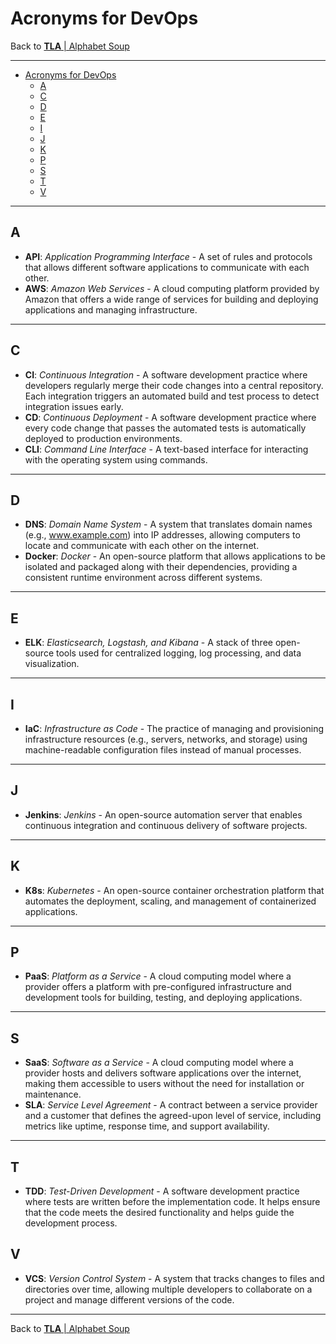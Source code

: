 # Acronyms for DevOps

Back to [**TLA** | Alphabet Soup](../README.md)

---

- [Acronyms for DevOps](#acronyms-for-devops)
  - [A](#a)
  - [C](#c)
  - [D](#d)
  - [E](#e)
  - [I](#i)
  - [J](#j)
  - [K](#k)
  - [P](#p)
  - [S](#s)
  - [T](#t)
  - [V](#v)

---

## A

- **API**: *Application Programming Interface* - A set of rules and protocols that allows different software applications to communicate with each other.
- **AWS**: *Amazon Web Services* - A cloud computing platform provided by Amazon that offers a wide range of services for building and deploying applications and managing infrastructure.

---

## C

- **CI**: *Continuous Integration* - A software development practice where developers regularly merge their code changes into a central repository. Each integration triggers an automated build and test process to detect integration issues early.
- **CD**: *Continuous Deployment* - A software development practice where every code change that passes the automated tests is automatically deployed to production environments.
- **CLI**: *Command Line Interface* - A text-based interface for interacting with the operating system using commands.

---

## D

- **DNS**: *Domain Name System* - A system that translates domain names (e.g., www.example.com) into IP addresses, allowing computers to locate and communicate with each other on the internet.
- **Docker**: *Docker* - An open-source platform that allows applications to be isolated and packaged along with their dependencies, providing a consistent runtime environment across different systems.

---

## E

- **ELK**: *Elasticsearch, Logstash, and Kibana* - A stack of three open-source tools used for centralized logging, log processing, and data visualization.

---

## I

- **IaC**: *Infrastructure as Code* - The practice of managing and provisioning infrastructure resources (e.g., servers, networks, and storage) using machine-readable configuration files instead of manual processes.

---

## J

- **Jenkins**: *Jenkins* - An open-source automation server that enables continuous integration and continuous delivery of software projects.

---

## K

- **K8s**: *Kubernetes* - An open-source container orchestration platform that automates the deployment, scaling, and management of containerized applications.

---

## P

- **PaaS**: *Platform as a Service* - A cloud computing model where a provider offers a platform with pre-configured infrastructure and development tools for building, testing, and deploying applications.

---

## S

- **SaaS**: *Software as a Service* - A cloud computing model where a provider hosts and delivers software applications over the internet, making them accessible to users without the need for installation or maintenance.
- **SLA**: *Service Level Agreement* - A contract between a service provider and a customer that defines the agreed-upon level of service, including metrics like uptime, response time, and support availability.

---

## T

- **TDD**: *Test-Driven Development* - A software development practice where tests are written before the implementation code. It helps ensure that the code meets the desired functionality and helps guide the development process.

## V

- **VCS**: *Version Control System* - A system that tracks changes to files and directories over time, allowing multiple developers to collaborate on a project and manage different versions of the code.

---

Back to [**TLA** | Alphabet Soup](../README.md)
